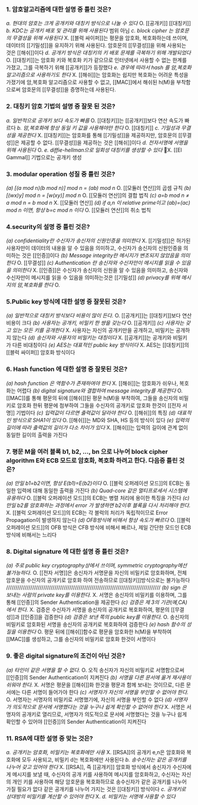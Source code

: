 ### 1. 암호알고리즘에 대한 설명 중 틀린 것은?

_a. 현대의 암호는 크게 공개키와 대칭키 방식으로 나눌 수 있다_
O. [[공개키]] [[대칭키]]
_b. KDC는 공개키 배포 및 관리를 위해 사용된다_
범위 아님
_c. block cipher 는 암호문의 무결성을 위해 사용된다_
X. [[블럭 싸이퍼]]는 평문을 암호화, 복호화하는데 쓰이며, 데이터의 [[기밀성]]을 유지하기 위해 사용된다. 암호문의 [[무결성]]을 위해 사용되는 것은 [[해쉬]]이다
_d. 공개키 방식은 대칭키의 키 배포 문제를 극복하기 위해 개발되었다_
O. [[대칭키]]는 암호화 키와 복호화 키가 같으므로 인터넷에서 사용할 수 없는 한계를 가졌고, 그를 극복하기 위해 [[공개키]]가 등장했다
_e. 경우에 따라서 hash 를 암,복호화 알고리즘으로 사용하기도 한다_
X. [[해쉬]]는 암호화는 쉽지만 복호화는 어려운 특성을 가졌기에 암,복호화 알고리즘으로 사용할 수 없고, [[MAC]]에서 해쉬된 h(M)을 부착함으로써 암호문의 [[무결성]]을 증명하는데 사용된다.

### 2. 대칭키 암호 기법의 설명 중 잘못 된 것은?

_a. 일반적으로 공개키 보다 속도가 빠름_
O. [[대칭키]]는 [[공개키]]보다 연산 속도가 빠르다
_b. 암,복호화에 항상 동일 키 값을 사용해야만 한다_
O. [[대칭키]]
_c. 기밀성과 무결성을 제공한다_
X. [[대칭키]]는 암호화를 통해 [[기밀성]]을 제공하지만, 암호문의 [[무결성]]은 제공할 수 없다. [[무결성]]을 제공하는 것은 [[해쉬]]이다
_d. 전자서명에 서명을 위해 사용된다_
O.
_e. diffie-hellman으로 일회성 대칭키를 생성할 수 있다_
X. [[El Gammal]] 기법으로는 공개키 생성

### 3. modular operation 성질 중 틀린 것은?

_(a) [(a mod n)*(b mod n)] mod n = (a*b) mod n_
O. [[모듈러 연산]]의 곱셈 규칙
_(b) [(w*x)*y] mod n = [w*(x*y)] mod n_
O. [[모듈러 연산]]의 결합 법칙
_(c) a=b mod n ≠ a mod n = b mod n_
X. [[모듈러 연산]]
_(d) if a,n 이 relative prime이고 (a*b)=(a*c) mod n 이면, 항상 b=c mod n 이다_
O. [[모듈러 연산]]의 취소 법칙

### 4.security의 설명 중 틀린 것은?

_(a) confidentiality란 수신자가 송신자의 신원인증을 의미한다_
X. [[기밀성]]은 허가된 사용자만이 데이터의 내용을 알 수 있음을 의미하고, 수신자가 송신자의 신원인증을 의미하는 것은 [[인증]]이다
_(b) Message integrity란 메시지가 변조되지 않았음을 의미한다_
O. [[무결성]]
_(c) Authentication 란 송신자와 수신자만이 메시지를 읽을 수 있음을 의미한다_
X. [[인증]]은 수신자가 송신자의 신원을 알 수 있음을 의미하고, 송신자와 수신자만이 메시지를 읽을 수 있음을 의미하는것은 [[기밀성]]
_(d) privacy를 위해 메시지의 암,복호화를 한다_
O. 

### 5.Public key 방식에 대한 설명 중 잘못된 것은?

_(a) 일반적으로 대칭키 방식보다 비용이 많이 든다._
O. [[공개키]]는 [[대칭키]]보다 연산 비용이 크다
_(b) 사용자는 공개키, 비밀키 한 쌍을 갖는다_
O. [[공개키]]
_(c) 사용자는 갖고 있는 모든 키를 공개한다_
X. 사용자는 자신의 공개키만을 공개하고, 비밀키는 공개하지 않는다
_(d) 송신자와 사용자의 비밀키는 대칭이다_
X. [[공개키]]는 공개키와 비밀키가 다른 비대칭이다
_(e) AES는 대표적인 public key 방식이다_
X. AES는 [[대칭키]]의 [[블럭 싸이퍼]] 암호화 방식이다

### 6. Hash function 에 대한 설명 중 잘못된 것은?

_(a) hash function 은 역함수가 존재하여야 한다_
X. [[해쉬]]는 암호화가 쉬우나, 복호화는 어렵다
_(b) digital signature와 결합하여 message integrity를 제공한다_
O. [[MAC]]를 통해 평문의 뒤에 [[해쉬]]된 평문 h(M)을 부착하여, 그들을 송신자의 비밀키로 암호화 한뒤 평문에 첨부하여 그들을 수신자의 공개키로 암호화 한것이 [[전자 서명]] 기법이다
_(c) 입력값이 다르면 출력값이 달라야 한다_
O. [[해쉬]]의 특징
_(d) 대표적인 방식으로 SHA1이 있다_
O. [[해쉬]]는 MD와 SHA, HS 등의 방식이 있다
_(e) 입력의 길이에 따라 출력값의 길이가 다소 차이가 있다_
X. [[해쉬]]는 입력의 길이에 관계 없이 동일한 길이의 출력을 가진다

### 7. 평문 M을 여러 블록 b1, b2, …, bn 으로 나누어 block cipher algorithm E와 ECB 모드로 암호화, 복호화 하려고 한다. 다음중 틀린 것은?

_(a) 만일 b1=b2이면, 항상 E(b1)=E(b2)이다_
O. [[블럭 오퍼레이션 모드]]의 ECB는 동일한 입력에 대해 동일한 출력을 가진다
_(b) Quad-core 같은 멀티프로세서 시스템에 유용하다_
O. [[블럭 오퍼레이션 모드]]의 ECB는 병렬 처리에 용이한 특징을 가진다
_(c) 만일 b2를 암호화하는 과정에서 error 가 발생하면 b2이후 블록을 다시 처리해야 한다._
X. [[블럭 오퍼레이션 모드]]의 ECB는 각 블럭의 처리가 독립적이므로 Error Propagation이 발생하지 않는다
_(d) OFB방식에 비해서 항상 속도가 빠르다_
O. [[블럭 오퍼레이션 모드]]의 OFB 방식은 CFB 방식에 비해서 빠르나, 제일 간단한 모드인 ECB방식에 비해서는 느리다

### 8. Digital signature 에 대한 설명 중 틀린 것은?

_(a) 주로 public key cryptography상에서 쓰이며, symmetric cryptography에선 불가능하다._
O. [[전자 서명]]은 송신자가 서명문을 자신의 비밀키로 암호화하며, 전체 암호문을 수신자의 공개키로 암호화 하여 전송하므로 [[대칭키]]방식으로는 불가능하다
///////////////////////////////////////////////////////////////////////////////////
_(b) sign 은 보내는 사람의 private key를 이용한다._
X. 서명은 송신자의 비밀키를 이용하며, 그를 통해 [[인증]]의 Sender Authentication을 제공한다
_(c) 검증은 제 3의 기관(예,CA)에서 한다._
X. 검증은 수신자가 서명을 송신자의 공개키로 복호화하여, 평문의 [[무결성]]과 [[인증]]을 검증한다
_(d) 검증은 보낸 쪽의 public key를 이용한다._
O. 송신자의 비밀키로 암호화된 서명을 송신자의 공개키로 복호화하여 검증한다
_(e) hash 함수의 성질을 이용한다_
O. 평문 뒤에 [[해쉬]]함수로 평문을 암호화한 h(M)을 부착하여 [[MAC]]를 생성하고, 그를 송신자의 비밀키로 암호화 한것이 서명이다

### 9. 좋은 digital signature의 조건이 아닌 것은?

_(a) 타인이 같은 서명을 할 수 없다._
O. 오직 송신자가 자신의 비밀키로 서명함으로써 [[인증]]의 Sender Authentication이 지켜진다
_(b) 서명을 다른 문서에 옮겨 재사용이 쉬워야 한다._
X. 서명은 평문을 [[해쉬]]화 한것을 평문과 함께 보내는 것이므로, 다른 문서에는 다른 서명이 들어가야 한다
_(c) 서명자가 자신의 서명을 부인할 수 없어야 한다._
O. 서명자는 서명자의 비밀키로 서명했기에, 자신의 서명을 부인할 수 없다
_(d) 서명자가 의도적으로 문서에 서명했다는 것을 누구나 쉽게 확인할 수 없어야 한다_
X. 서명은 서명자의 공개키로 열리므로, 서명자가 의도적으로 문서에 서명했다는 것을 누구나 쉽게 확인할 수 있어야 [[인증]]의 Sender Authentication이 지켜진다

### 11. RSA에 대한 설명 중 맞는 것은?

_a. 공개키는 암호화, 비밀키는 복호화에만 사용_
X. [[RSA]]의 공개키 e,n은 암호화와 복호화에 모두 사용되고, 비밀키 d는 복호화에만 사용된다
_b. 송수신자는 같은 공개키를 나누어 갖고 있어야 한다_
X. [[RSA]], 즉 [[공개키]] 암호화 방식에서 송신자가 수신자에게 메시지를 보낼 때, 수신자의 공개 키를 사용하여 메시지를 암호화하고, 수신자는 자신의 개인 키를 사용하여 해당 암호문을 복호화하므로 
송수신자가 같은 공개키를 나누어 가질 필요가 없다
같은 공개키를 나누어 가지는 것은 [[대칭키]] 방식이다
_c. 공개키로 상대방의 비밀키를 계산할 수 있어야 한다_
X. 
_d. 비밀키는 서명에 사용할 수 있다_
